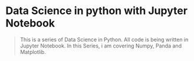 # Data Science in python with Jupyter Notebook

> This is a series of Data Science in Python. All code is being written in Jupyter Notebook. In this Series, i am covering Numpy, 
> Panda and Matplotlib.

